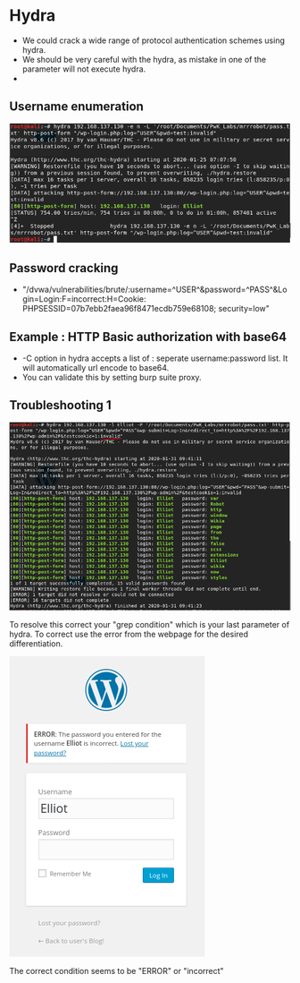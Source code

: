 # Hydra

* We could crack a wide range of protocol authentication schemes using hydra.
* We should be very careful with the hydra, as mistake in one of the parameter will not execute hydra.
* 
## Username enumeration

![&quot;-e n&quot; option in hydra](../../../.gitbook/assets/image%20%2840%29.png)

## Password cracking

* "/dvwa/vulnerabilities/brute/:username=^USER^&password=^PASS^&Login=Login:F=incorrect:H=Cookie: PHPSESSID=07b7ebb2faea96f8471ecdb759e68108; security=low"

## Example : HTTP Basic authorization with base64

* -C option in hydra accepts a list of : seperate username:password list. It will automatically url encode to base64.
* You can validate this by setting burp suite proxy.

## Troubleshooting 1

![](../../../.gitbook/assets/image%20%2855%29.png)

To resolve this correct your "grep condition" which is your last parameter of hydra. To correct use the error from the webpage for the desired differentiation.

![](../../../.gitbook/assets/image%20%2825%29.png)

The correct condition seems to be "ERROR" or "incorrect"

